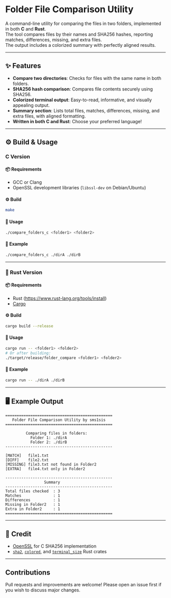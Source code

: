 # Folder File Comparison Utility

A command-line utility for comparing the files in two folders, implemented in both **C** and **Rust**.  
The tool compares files by their names and SHA256 hashes, reporting matches, differences, missing, and extra files.  
The output includes a colorized summary with perfectly aligned results.

---

## ✨ Features

- **Compare two directories**: Checks for files with the same name in both folders.
- **SHA256 hash comparison**: Compares file contents securely using SHA256.
- **Colorized terminal output**: Easy-to-read, informative, and visually appealing output.
- **Summary section**: Lists total files, matches, differences, missing, and extra files, with aligned formatting.
- **Written in both C and Rust**: Choose your preferred language!

---

## ⚙️ Build & Usage

### C Version

#### 📦 Requirements

- GCC or Clang
- OpenSSL development libraries (`libssl-dev` on Debian/Ubuntu)

#### ⚙️ Build

```sh
make
```

#### 🚀 Usage

```sh
./compare_folders_c <folder1> <folder2>
```

#### 📝 Example

```sh
./compare_folders_c ./dirA ./dirB
```

---

### 🦀 Rust Version

#### 📦 Requirements

- Rust (https://www.rust-lang.org/tools/install)
- [Cargo](https://doc.rust-lang.org/cargo/getting-started/installation.html)

#### ⚙️  Build

```sh
cargo build --release
```

#### 🚀 Usage

```sh
cargo run -- <folder1> <folder2>
# Or after building:
./target/release/folder_compare <folder1> <folder2>
```

#### 📝 Example

```sh
cargo run -- ./dirA ./dirB
```

---

## 🖥️ Example Output

```
===============================================
   Folder File Comparison Utility by sms1sis         
===============================================

         Comparing files in folders:            
           Folder 1: ./dirA                     
           Folder 2: ./dirB                     
-----------------------------------------------

[MATCH]   file1.txt
[DIFF]    file2.txt
[MISSING] file3.txt not found in Folder2
[EXTRA]   file4.txt only in Folder2

-----------------------------------------------
                 Summary
-----------------------------------------------
Total files checked  : 3
Matches              : 1
Differences          : 1
Missing in Folder2   : 1
Extra in Folder2     : 1
===============================================
```

---

## 🙌 Credit

- [OpenSSL](https://www.openssl.org/) for C SHA256 implementation
- [`sha2`](https://crates.io/crates/sha2), [`colored`](https://crates.io/crates/colored), and [`terminal_size`](https://crates.io/crates/terminal_size) Rust crates

---

## Contributions

Pull requests and improvements are welcome! Please open an issue first if you wish to discuss major changes.

